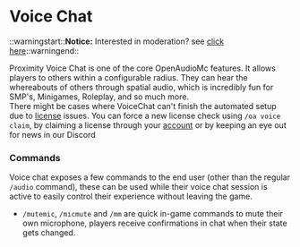 [//]: # (TITLE:Proximity Voice Chat)
[//]: # (ICON:fas fa-ruler)
[//]: # (DESCRIPTION:Talking to other players using Proximity Voice Chat)
[//]: # (TAGS:voice,voicechat,proximity,talking,calling,calls)
[//]: # (COMMANDS:/mutemic,Quickly mutes your mic)
[//]: # (COMMANDS:/micmute,Quickly mutes your mic)
[//]: # (COMMANDS:/mm,Quickly mutes your mic)
[//]: # (COMMANDS:/audio,Generates a new link for your web client.)
[//]: # (COMMANDS:/oa voice claim,Force a new license check)
[//]: # (COMMANDS:/oa accept,Gives you the link of the audio client)
# Voice Chat

::warningstart::<strong>Notice:</strong> Interested in moderation? see <a href="https://help.openaudiomc.net/voicechat_moderation">click here</a>::warningend::<br />

Proximity Voice Chat is one of the core OpenAudioMc features. It allows players to others within a configurable radius. They can hear the whereabouts of others through spatial audio, which is incredibly fun for SMP's, Minigames, Roleplay, and so much more.
<br />
There might be cases where VoiceChat can't finish the automated setup due to [license](voicechat_licenses.md) issues. You can force a new license check using `/oa voice claim`, by claiming a license through your [account](account.md) or by keeping an eye out for news in our Discord

### Commands
Voice chat exposes a few commands to the end user (other than the regular `/audio` command), these can be used while their voice chat session is active to easily control their experience without leaving the game.
- `/mutemic`, `/micmute` and `/mm` are quick in-game commands to mute their own microphone, players receive confirmations in chat when their state gets changed.
